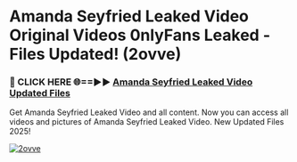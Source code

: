 # Amanda Seyfried Leaked Video Original Videos 0nlyFans Leaked - Files Updated! (2ovve)

<h3>🔴 CLICK HERE 🌐==►► <a href="https://tinyurl.com/4seja8ks" rel="nofollow">Amanda Seyfried Leaked Video Updated Files</a></h3>

Get Amanda Seyfried Leaked Video and all content. Now you can access all videos and pictures of Amanda Seyfried Leaked Video. New Updated Files 2025!

[![2ovve](https://i.imgur.com/EWjZXRe.gif)](https://tinyurl.com/4seja8ks)
